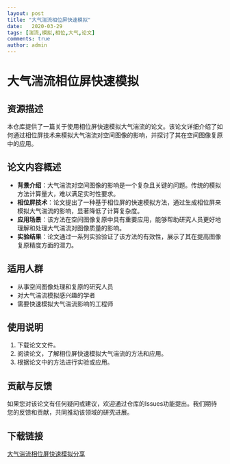 ```yaml
---
layout: post
title: "大气湍流相位屏快速模拟"
date:   2020-03-29
tags: [湍流,模拟,相位,大气,论文]
comments: true
author: admin
---
```

# 大气湍流相位屏快速模拟

## 资源描述

本仓库提供了一篇关于使用相位屏快速模拟大气湍流的论文。该论文详细介绍了如何通过相位屏技术来模拟大气湍流对空间图像的影响，并探讨了其在空间图像复原中的应用。

## 论文内容概述

- **背景介绍**：大气湍流对空间图像的影响是一个复杂且关键的问题。传统的模拟方法计算量大，难以满足实时性要求。
- **相位屏技术**：论文提出了一种基于相位屏的快速模拟方法，通过生成相位屏来模拟大气湍流的影响，显著降低了计算复杂度。
- **应用场景**：该方法在空间图像复原中具有重要应用，能够帮助研究人员更好地理解和处理大气湍流对图像质量的影响。
- **实验结果**：论文通过一系列实验验证了该方法的有效性，展示了其在提高图像复原精度方面的潜力。

## 适用人群

- 从事空间图像处理和复原的研究人员
- 对大气湍流模拟感兴趣的学者
- 需要快速模拟大气湍流影响的工程师

## 使用说明

1. 下载论文文件。
2. 阅读论文，了解相位屏快速模拟大气湍流的方法和应用。
3. 根据论文中的方法进行实验或应用。

## 贡献与反馈

如果您对该论文有任何疑问或建议，欢迎通过仓库的Issues功能提出。我们期待您的反馈和贡献，共同推动该领域的研究进展。

## 下载链接

[大气湍流相位屏快速模拟分享](https://pan.quark.cn/s/17d81c524218)